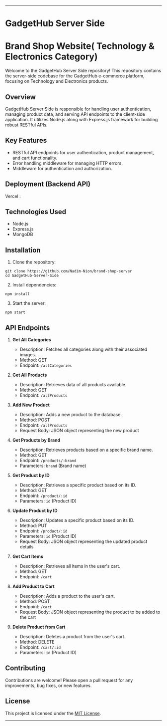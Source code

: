 ---

# GadgetHub Server Side
# Brand Shop Website( Technology & Electronics Category)

Welcome to the GadgetHub Server Side repository! This repository contains the server-side codebase for the GadgetHub e-commerce platform, focusing on Technology and Electronics products.

## Overview

GadgetHub Server Side is responsible for handling user authentication, managing product data, and serving API endpoints to the client-side application. It utilizes Node.js along with Express.js framework for building robust RESTful APIs.

## Key Features

- RESTful API endpoints for user authentication, product management, and cart functionality.
- Error handling middleware for managing HTTP errors.
- Middleware for authentication and authorization.


## Deployment (Backend API)

Vercel : 

## Technologies Used

- Node.js
- Express.js
- MongoDB

## Installation

1. Clone the repository:

```
git clone https://github.com/Nadim-Nion/brand-shop-server
cd GadgetHub-Server-Side
```

2. Install dependencies:

```
npm install
```

3. Start the server:

```
npm start
```

## API Endpoints


1. **Get All Categories**
   - Description: Fetches all categories along with their associated images.
   - Method: GET
   - Endpoint: `/allCategories`

2. **Get All Products**
   - Description: Retrieves data of all products available.
   - Method: GET
   - Endpoint: `/allProducts`

3. **Add New Product**
   - Description: Adds a new product to the database.
   - Method: POST
   - Endpoint: `/allProducts`
   - Request Body: JSON object representing the new product

4. **Get Products by Brand**
   - Description: Retrieves products based on a specific brand name.
   - Method: GET
   - Endpoint: `/products/:brand`
   - Parameters: `brand` (Brand name)

5. **Get Product by ID**
   - Description: Retrieves a specific product based on its ID.
   - Method: GET
   - Endpoint: `/product/:id`
   - Parameters: `id` (Product ID)

6. **Update Product by ID**
   - Description: Updates a specific product based on its ID.
   - Method: PUT
   - Endpoint: `/product/:id`
   - Parameters: `id` (Product ID)
   - Request Body: JSON object representing the updated product details

7. **Get Cart Items**
   - Description: Retrieves all items in the user's cart.
   - Method: GET
   - Endpoint: `/cart`

8. **Add Product to Cart**
   - Description: Adds a product to the user's cart.
   - Method: POST
   - Endpoint: `/cart`
   - Request Body: JSON object representing the product to be added to the cart

9. **Delete Product from Cart**
   - Description: Deletes a product from the user's cart.
   - Method: DELETE
   - Endpoint: `/cart/:id`
   - Parameters: `id` (Product ID)



## Contributing

Contributions are welcome! Please open a pull request for any improvements, bug fixes, or new features.

## License

This project is licensed under the [MIT License](LICENSE).

---